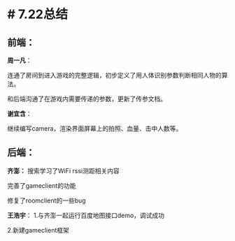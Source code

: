 ﻿# # 7.22总结

## 前端：
**周一凡**：

连通了房间到进入游戏的完整逻辑，初步定义了用人体识别参数判断相同人物的算法。

和后端沟通了在游戏内需要传递的参数，更新了传参文档。

**谢宜含**：

继续编写camera，渲染界面屏幕上的拍照、血量、击中人数等。

## 后端：
**齐澎：**
搜索学习了WiFi rssi测距相关内容

完善了gameclient的功能

修复了roomclient的一些bug

**王浩宇**：
1.与齐澎一起运行百度地图接口demo，调试成功

2.新建gameclient框架

